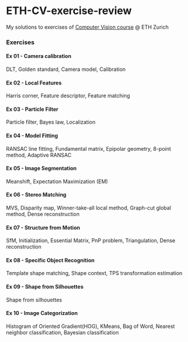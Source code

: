 # ETH-CV-exercise-review
My solutions to exercises of [Computer Vision course](https://cvg.ethz.ch/teaching/compvis/) @ ETH Zurich

### Exercises
#### Ex 01 - Camera calibration
DLT, Golden standard, Camera model, Calibration
#### Ex 02 - Local Features
Harris corner, Feature descriptor, Feature matching
#### Ex 03 - Particle Filter
Particle filter, Bayes law, Localization
#### Ex 04 - Model Fitting
RANSAC line fitting, Fundamental matrix, Epipolar geometry, 8-point method, Adaptive RANSAC 
#### Ex 05 - Image Segmentation
Meanshift, Expectation Maximization (EM)
#### Ex 06 - Stereo Matching
MVS, Disparity map, Winner-take-all local method, Graph-cut global method, Dense reconstruction
#### Ex 07 - Structure from Motion
SfM, Initialization, Essential Matrix, PnP problem, Triangulation, Dense reconstruction
#### Ex 08 - Specific Object Recognition
Template shape matching, Shape context, TPS transformation estimation
#### Ex 09 - Shape from Silhouettes
Shape from silhouettes
#### Ex 10 - Image Categorization
Histogram of Oriented Gradient(HOG), KMeans, Bag of Word, Nearest neighbor classification, Bayesian classification 
